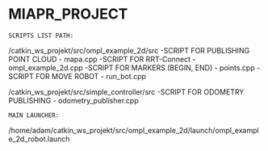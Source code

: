# MIAPR_PROJECT

    SCRIPTS LIST PATH:

/catkin_ws_projekt/src/ompl_example_2d/src
-SCRIPT FOR PUBLISHING POINT CLOUD - mapa.cpp
-SCRIPT FOR RRT-Connect - ompl_example_2d.cpp
-SCRIPT FOR MARKERS (BEGIN, END) - points.cpp
-SCRIPT FOR MOVE ROBOT - run_bot.cpp

/catkin_ws_projekt/src/simple_controller/src
-SCRIPT FOR ODOMETRY PUBLISHING - odometry_publisher.cpp

    MAIN LAUNCHER:
    
/home/adam/catkin_ws_projekt/src/ompl_example_2d/launch/ompl_example_2d_robot.launch
